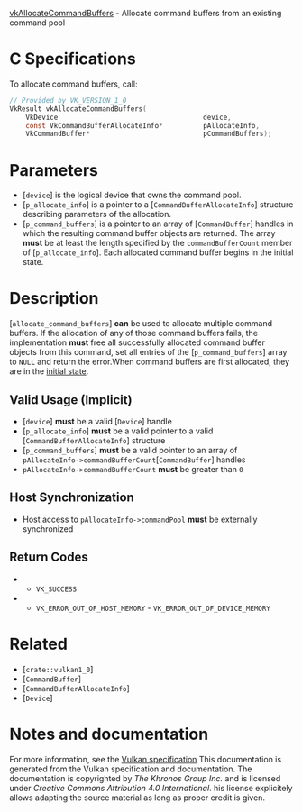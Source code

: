 [vkAllocateCommandBuffers](https://www.khronos.org/registry/vulkan/specs/1.3-extensions/man/html/vkAllocateCommandBuffers.html) - Allocate command buffers from an existing command pool

# C Specifications
To allocate command buffers, call:
```c
// Provided by VK_VERSION_1_0
VkResult vkAllocateCommandBuffers(
    VkDevice                                    device,
    const VkCommandBufferAllocateInfo*          pAllocateInfo,
    VkCommandBuffer*                            pCommandBuffers);
```

# Parameters
- [`device`] is the logical device that owns the command pool.
- [`p_allocate_info`] is a pointer to a [`CommandBufferAllocateInfo`] structure describing parameters of the allocation.
- [`p_command_buffers`] is a pointer to an array of [`CommandBuffer`] handles in which the resulting command buffer objects are returned. The array  **must**  be at least the length specified by the `commandBufferCount` member of [`p_allocate_info`]. Each allocated command buffer begins in the initial state.

# Description
[`allocate_command_buffers`] **can**  be used to allocate multiple command
buffers.
If the allocation of any of those command buffers fails, the implementation
 **must**  free all successfully allocated command buffer objects from this
command, set all entries of the [`p_command_buffers`] array to `NULL` and
return the error.When command buffers are first allocated, they are in the
[initial state](https://www.khronos.org/registry/vulkan/specs/1.3-extensions/html/vkspec.html#commandbuffers-lifecycle).
## Valid Usage (Implicit)
-  [`device`] **must**  be a valid [`Device`] handle
-  [`p_allocate_info`] **must**  be a valid pointer to a valid [`CommandBufferAllocateInfo`] structure
-  [`p_command_buffers`] **must**  be a valid pointer to an array of `pAllocateInfo->commandBufferCount`[`CommandBuffer`] handles
-  `pAllocateInfo->commandBufferCount` **must**  be greater than `0`

## Host Synchronization
- Host access to `pAllocateInfo->commandPool` **must**  be externally synchronized

## Return Codes
*   - `VK_SUCCESS` 
*   - `VK_ERROR_OUT_OF_HOST_MEMORY`  - `VK_ERROR_OUT_OF_DEVICE_MEMORY`

# Related
- [`crate::vulkan1_0`]
- [`CommandBuffer`]
- [`CommandBufferAllocateInfo`]
- [`Device`]

# Notes and documentation
For more information, see the [Vulkan specification](https://www.khronos.org/registry/vulkan/specs/1.3-extensions/html/vkspec.html)
This documentation is generated from the Vulkan specification and documentation.
The documentation is copyrighted by *The Khronos Group Inc.* and is licensed under *Creative Commons Attribution 4.0 International*.
his license explicitely allows adapting the source material as long as proper credit is given.
        